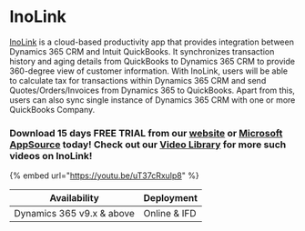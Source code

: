 # InoLink

[InoLink](https://www.inogic.com/product/integrations/inolink-quickbooks-microsoft-dynamics-crm) is a cloud-based productivity app that provides integration between Dynamics 365 CRM and Intuit QuickBooks. It synchronizes transaction history and aging details from QuickBooks to Dynamics 365 CRM to provide 360-degree view of customer information. With InoLink, users will be able to calculate tax for transactions within Dynamics 365 CRM and send Quotes/Orders/Invoices from Dynamics 365 to QuickBooks. Apart from this, users can also sync single instance of Dynamics 365 CRM with one or more QuickBooks Company.

### Download 15 days FREE TRIAL from our [website](https://www.inogic.com/product/integrations/inolink-quickbooks-microsoft-dynamics-crm) or [Microsoft AppSource](https://appsource.microsoft.com/en-us/product/dynamics-365/inogic.e320f205-5436-418e-b292-d01417c32312?tab=Overview) today! Check out our [Video Library](https://www.youtube.com/channel/UCM4V7ousgLSu1hbOEv4DUuQ?sub\_confirmation=1) for more such videos on InoLink!

{% embed url="https://youtu.be/uT37cRxulp8" %}

| Availability              | Deployment   |
| ------------------------- | ------------ |
| Dynamics 365 v9.x & above | Online & IFD |

